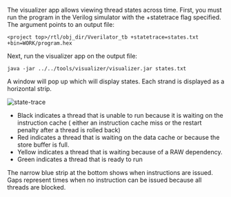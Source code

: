 The visualizer app allows viewing thread states across time.  First, you must run the program in the 
Verilog simulator with the +statetrace flag specified.  The argument points to an output file:

    <project top>/rtl/obj_dir/Vverilator_tb +statetrace=states.txt +bin=WORK/program.hex 

Next, run the visualizer app on the output file:

    java -jar ../../tools/visualizer/visualizer.jar states.txt

A window will pop up which will display states.  Each strand is displayed as a horizontal strip.

![state-trace](https://raw.github.com/wiki/jbush001/GPGPU/state-trace.png)

- Black indicates a thread that is unable to run because it is waiting on the instruction cache (
either an instruction cache miss or the restart penalty after a thread is rolled back)
- Red indicates a thread that is waiting on the data cache or because the store buffer is full.
- Yellow indicates a thread that is waiting because of a RAW dependency.
- Green indicates a thread that is ready to run

The narrow blue strip at the bottom shows when instructions are issued.  Gaps represent times when no instruction can be issued because all threads are blocked.
